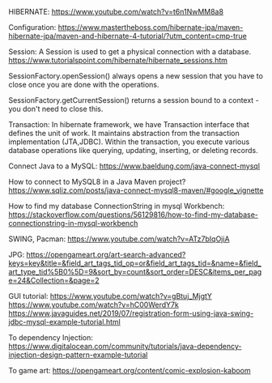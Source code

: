 HIBERNATE:
https://www.youtube.com/watch?v=t6n1NwMM8a8

Configuration:
https://www.mastertheboss.com/hibernate-jpa/maven-hibernate-jpa/maven-and-hibernate-4-tutorial/?utm_content=cmp-true

Session: A Session is used to get a physical connection with a database.
https://www.tutorialspoint.com/hibernate/hibernate_sessions.htm

SessionFactory.openSession() always opens a new session 
that you have to close once you are done with the operations. 

SessionFactory.getCurrentSession() returns a session bound to a context - 
you don't need to close this.

Transaction: In hibernate framework, we have Transaction interface that defines the unit of work. 
It maintains abstraction from the transaction implementation (JTA,JDBC).
Within the transaction, you execute various database operations like 
querying, updating, inserting, or deleting records.

Connect Java to a MySQL:
https://www.baeldung.com/java-connect-mysql

How to connect to MySQL8 in a Java Maven project?
https://www.sqliz.com/posts/java-connect-mysql8-maven/#google_vignette

How to find my database ConnectionString in mysql Workbench:
https://stackoverflow.com/questions/56129816/how-to-find-my-database-connectionstring-in-mysql-workbench

SWING, Pacman:
https://www.youtube.com/watch?v=ATz7bIqOjiA

JPG:
https://opengameart.org/art-search-advanced?keys=key&title=&field_art_tags_tid_op=or&field_art_tags_tid=&name=&field_art_type_tid%5B0%5D=9&sort_by=count&sort_order=DESC&items_per_page=24&Collection=&page=2

GUI tutorial:
https://www.youtube.com/watch?v=gBtuj_MjgtY
https://www.youtube.com/watch?v=hC00WerdY7k
https://www.javaguides.net/2019/07/registration-form-using-java-swing-jdbc-mysql-example-tutorial.html

To dependency Injection:
https://www.digitalocean.com/community/tutorials/java-dependency-injection-design-pattern-example-tutorial

To game art:
https://opengameart.org/content/comic-explosion-kaboom